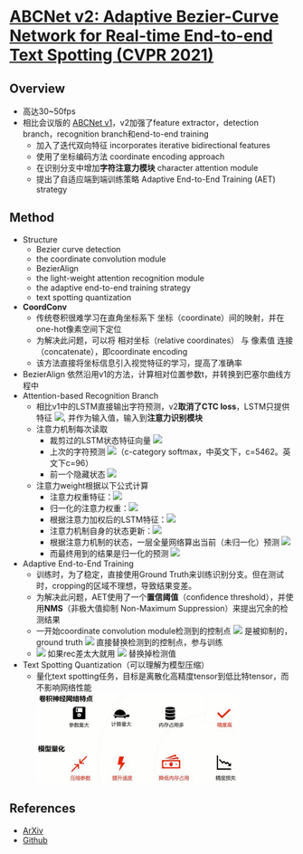 # [ABCNet v2: Adaptive Bezier-Curve Network for Real-time End-to-end Text Spotting (CVPR 2021)](https://drive.google.com/file/d/1ZzdfzqJBuSGobJnIeIWl2EJSC-ytynMS/view?usp=drivesdk)

## Overview
- 高达30~50fps
- 相比会议版的 [ABCNet v1](./ABCNet_real-time_scene_text_spotting_with_adaptive_bezier-curve_network.md)，v2加强了feature extractor，detection branch，recognition branch和end-to-end training
  - 加入了迭代双向特征 incorporates iterative bidirectional features
  - 使用了坐标编码方法 coordinate encoding approach
  - 在识别分支中增加**字符注意力模块** character attention module
  - 提出了自适应端到端训练策略 Adaptive End-to-End Training (AET) strategy

## Method
- Structure
  - Bezier curve detection
  - the coordinate convolution module
  - BezierAlign
  - the light-weight attention recognition module
  - the adaptive end-to-end training strategy
  - text spotting quantization
- **CoordConv**
  - 传统卷积很难学习在直角坐标系下 坐标（coordinate）间的映射，并在one-hot像素空间下定位
  - 为解决此问题，可以将 相对坐标（relative coordinates） 与 像素值 连接（concatenate），即coordinate encoding
  - 该方法直接将坐标信息引入视觉特征的学习，提高了准确率
- BezierAlign 依然沿用v1的方法，计算相对位置参数t，并转换到巴塞尔曲线方程中
- Attention-based Recognition Branch
  - 相比v1中的LSTM直接输出字符预测，v2**取消了CTC loss**，LSTM只提供特征 <img src="https://latex.codecogs.com/svg.image?h_s" />, 并作为输入值，输入到**注意力识别模块**
  - 注意力机制每次读取
    - 裁剪过的LSTM状态特征向量 <img src="https://latex.codecogs.com/svg.image?h_s" />
    - 上次的字符预测 <img src="https://latex.codecogs.com/svg.image?y_{t-1}" />（c-category softmax，中英文下，c=5462。英文下c=96）
    - 前一个隐藏状态 <img src="https://latex.codecogs.com/svg.image?h_{t-1}" /> 
  - 注意力weight根据以下公式计算
    - 注意力权重特征：<img src="https://latex.codecogs.com/svg.image?e_{t,s}=\mathbf{K}^T\tanh(\mathbf{W}h_{t-1}&plus;\mathbf{U}h_s&plus;\mathbf{b})" />
    - 归一化的注意力权重：<img src="https://latex.codecogs.com/svg.image?a_{t,s}=\frac{\exp(e_{t,s})}{\sum_{s=1}^n \exp(e_{t,s})}" />
    - 根据注意力加权后的LSTM特征：<img src="https://latex.codecogs.com/svg.image?c_t=\sum_{s=1}^n a_{t,s}h_s" />
    - 注意力机制自身的状态更新：<img src="https://latex.codecogs.com/svg.image?h_t=GRU((embed_{t-1},c_t),h_{t-1})" />
    - 根据注意力机制的状态，一层全量网络算出当前（未归一化）预测 <img src="https://latex.codecogs.com/svg.image?y_t=\mathbf{w}h_t+\mathbf{b}" />
    - 而最终用到的结果是归一化的预测 <img src="https://latex.codecogs.com/svg.image?u_t=softmax(\mathbf{V}^T h_t)" />
- Adaptive End-to-End Training
  - 训练时，为了稳定，直接使用Ground Truth来训练识别分支。但在测试时，cropping的区域不理想，导致结果变差。
  - 为解决此问题，AET使用了一个**置信阈值**（confidence threshold），并使用**NMS**（非极大值抑制 Non-Maximum Suppression）来提出冗余的检测结果
  - 一开始coordinate convolution module检测到的控制点 <img src="https://latex.codecogs.com/svg.image?cp"/> 是被抑制的，ground truth <img src="https://latex.codecogs.com/svg.image?cp^*"/> 直接替换检测到的控制点，参与训练
  - <img src="https://latex.codecogs.com/svg.image?rec=\arg\min_{rec^*\in cp^*}\sum_{i=1}^{n}\left|cp^*_{x_i,y_i}-cp_{x_i,y_i}\right|"/> 如果rec差太大就用 <img src="https://latex.codecogs.com/svg.image?cp^*"/> 替换掉检测值
- Text Spotting Quantization（可以理解为模型压缩）
  - 量化text spotting任务，目标是离散化高精度tensor到低比特tensor，而不影响网络性能 <img height=160 src="images/model_quantization.png">

## References
- [ArXiv](https://arxiv.org/abs/2105.03620)
- [Github](https://github.com/Yuliang-Liu/ABCNet_Chinese)